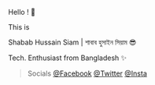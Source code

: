 Hello ! 👋

This is

Shabab Hussain Siam | শাবাব হুসাইন সিয়াম 😎

Tech. Enthusiast from Bangladesh ✨

> Socials [@Facebook](https://www.facebook.com/sh808siam) [@Twitter](https://www.twitter.com/sh808siam) [@Insta](https://www.instagram.com/sh808siam)
